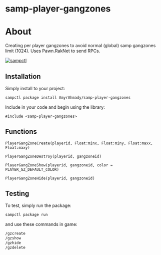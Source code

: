 # samp-player-gangzones

# About
Creating per player gangzones to avoid normal (global) samp gangzones limit (1024).
Uses Pawn.RakNet to send RPCs.

[![sampctl](https://shields.southcla.ws/badge/sampctl-samp--player--gangzones-2f2f2f.svg?style=for-the-badge)](https://github.com/AmyrAhmady/samp-player-gangzones)

## Installation

Simply install to your project:

```bash
sampctl package install AmyrAhmady/samp-player-gangzones
```

Include in your code and begin using the library:

```pawn
#include <samp-player-gangzones>
```

## Functions

```pawn
PlayerGangZoneCreate(playerid, Float:minx, Float:miny, Float:maxx, Float:maxy)

PlayerGangZoneDestroy(playerid, gangzoneid)

PlayerGangZoneShow(playerid, gangzoneid, color = PLAYER_GZ_DEFAULT_COLOR)

PlayerGangZoneHide(playerid, gangzoneid)
```

## Testing

To test, simply run the package:

```bash
sampctl package run
```

and use these commands in game:

```bash
/gzcreate
/gzshow
/gzhide
/gzdelete
```